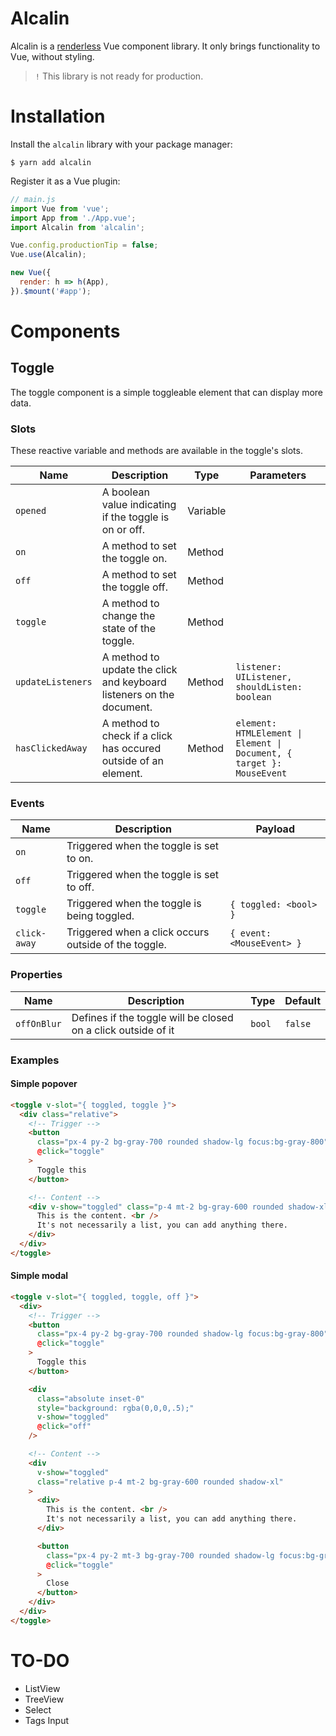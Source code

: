 # Alcalin

Alcalin is a [renderless](https://adamwathan.me/renderless-components-in-vuejs/) Vue component library. It only brings functionality to Vue, without styling.

> `!` This library is not ready for production.

# Installation

Install the `alcalin` library with your package manager:

```console
$ yarn add alcalin
```

Register it as a Vue plugin:

```js
// main.js
import Vue from 'vue';
import App from './App.vue';
import Alcalin from 'alcalin';

Vue.config.productionTip = false;
Vue.use(Alcalin);

new Vue({
  render: h => h(App),
}).$mount('#app');
```

# Components

## Toggle

The toggle component is a simple toggleable element that can display more data.

### Slots

These reactive variable and methods are available in the toggle's slots.

| Name              | Description                                                          | Type     | Parameters                                                            |
| ----------------- | -------------------------------------------------------------------- | -------- | --------------------------------------------------------------------- |
| `opened`          | A boolean value indicating if the toggle is on or off.               | Variable |                                                                       |
| `on`              | A method to set the toggle on.                                       | Method   |                                                                       |
| `off`             | A method to set the toggle off.                                      | Method   |                                                                       |
| `toggle`          | A method to change the state of the toggle.                          | Method   |                                                                       |
| `updateListeners` | A method to update the click and keyboard listeners on the document. | Method   | `listener: UIListener, shouldListen: boolean`                         |
| `hasClickedAway`  | A method to check if a click has occured outside of an element.      | Method   | `element: HTMLElement \| Element \| Document, { target }: MouseEvent` |

### Events

| Name         | Description                                          | Payload                   |
| ------------ | ---------------------------------------------------- | ------------------------- |
| `on`         | Triggered when the toggle is set to on.              |                           |
| `off`        | Triggered when the toggle is set to off.             |                           |
| `toggle`     | Triggered when the toggle is being toggled.          | `{ toggled: <bool> }`     |
| `click-away` | Triggered when a click occurs outside of the toggle. | `{ event: <MouseEvent> }` |

### Properties

| Name        | Description                                                   | Type   | Default |
| ----------- | ------------------------------------------------------------- | ------ | ------- |
| `offOnBlur` | Defines if the toggle will be closed on a click outside of it | `bool` | `false` |

### Examples

#### Simple popover

```html
<toggle v-slot="{ toggled, toggle }">
  <div class="relative">
    <!-- Trigger -->
    <button
      class="px-4 py-2 bg-gray-700 rounded shadow-lg focus:bg-gray-800"
      @click="toggle"
    >
      Toggle this
    </button>

    <!-- Content -->
    <div v-show="toggled" class="p-4 mt-2 bg-gray-600 rounded shadow-xl">
      This is the content. <br />
      It's not necessarily a list, you can add anything there.
    </div>
  </div>
</toggle>
```

#### Simple modal

```html
<toggle v-slot="{ toggled, toggle, off }">
  <div>
    <!-- Trigger -->
    <button
      class="px-4 py-2 bg-gray-700 rounded shadow-lg focus:bg-gray-800"
      @click="toggle"
    >
      Toggle this
    </button>

    <div
      class="absolute inset-0"
      style="background: rgba(0,0,0,.5);"
      v-show="toggled"
      @click="off"
    />

    <!-- Content -->
    <div
      v-show="toggled"
      class="relative p-4 mt-2 bg-gray-600 rounded shadow-xl"
    >
      <div>
        This is the content. <br />
        It's not necessarily a list, you can add anything there.
      </div>

      <button
        class="px-4 py-2 mt-3 bg-gray-700 rounded shadow-lg focus:bg-gray-800"
        @click="toggle"
      >
        Close
      </button>
    </div>
  </div>
</toggle>
```

# TO-DO

- ListView
- TreeView
- Select
- Tags Input
